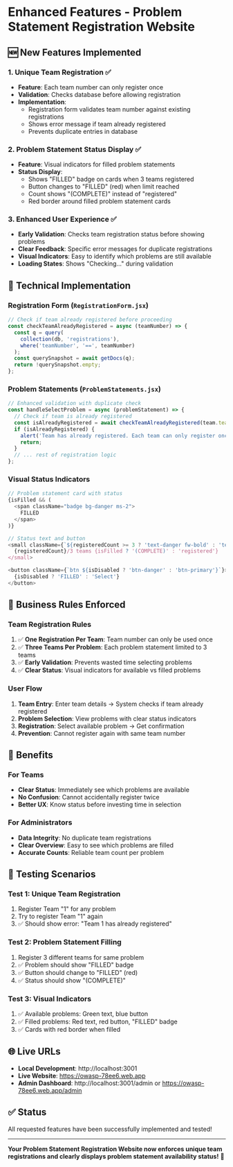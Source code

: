 # Enhanced Features - Problem Statement Registration Website

## 🆕 **New Features Implemented**

### 1. **Unique Team Registration** ✅
- **Feature**: Each team number can only register once
- **Validation**: Checks database before allowing registration
- **Implementation**: 
  - Registration form validates team number against existing registrations
  - Shows error message if team already registered
  - Prevents duplicate entries in database

### 2. **Problem Statement Status Display** ✅
- **Feature**: Visual indicators for filled problem statements
- **Status Display**:
  - Shows "FILLED" badge on cards when 3 teams registered
  - Button changes to "FILLED" (red) when limit reached
  - Count shows "(COMPLETE)" instead of "registered"
  - Red border around filled problem statement cards

### 3. **Enhanced User Experience** ✅
- **Early Validation**: Checks team registration status before showing problems
- **Clear Feedback**: Specific error messages for duplicate registrations
- **Visual Indicators**: Easy to identify which problems are still available
- **Loading States**: Shows "Checking..." during validation

## 🔧 **Technical Implementation**

### Registration Form (`RegistrationForm.jsx`)
```javascript
// Check if team already registered before proceeding
const checkTeamAlreadyRegistered = async (teamNumber) => {
  const q = query(
    collection(db, 'registrations'),
    where('teamNumber', '==', teamNumber)
  );
  const querySnapshot = await getDocs(q);
  return !querySnapshot.empty;
};
```

### Problem Statements (`ProblemStatements.jsx`)
```javascript
// Enhanced validation with duplicate check
const handleSelectProblem = async (problemStatement) => {
  // Check if team is already registered
  const isAlreadyRegistered = await checkTeamAlreadyRegistered(team.teamNumber);
  if (isAlreadyRegistered) {
    alert('Team has already registered. Each team can only register once.');
    return;
  }
  // ... rest of registration logic
};
```

### Visual Status Indicators
```javascript
// Problem statement card with status
{isFilled && (
  <span className="badge bg-danger ms-2">
    FILLED
  </span>
)}

// Status text and button
<small className={`${registeredCount >= 3 ? 'text-danger fw-bold' : 'text-success'}`}>
  {registeredCount}/3 teams {isFilled ? '(COMPLETE)' : 'registered'}
</small>

<button className={`btn ${isDisabled ? 'btn-danger' : 'btn-primary'}`}>
  {isDisabled ? 'FILLED' : 'Select'}
</button>
```

## 🎯 **Business Rules Enforced**

### Team Registration Rules
1. ✅ **One Registration Per Team**: Team number can only be used once
2. ✅ **Three Teams Per Problem**: Each problem statement limited to 3 teams
3. ✅ **Early Validation**: Prevents wasted time selecting problems
4. ✅ **Clear Status**: Visual indicators for available vs filled problems

### User Flow
1. **Team Entry**: Enter team details → System checks if team already registered
2. **Problem Selection**: View problems with clear status indicators
3. **Registration**: Select available problem → Get confirmation
4. **Prevention**: Cannot register again with same team number

## 🚀 **Benefits**

### For Teams
- **Clear Status**: Immediately see which problems are available
- **No Confusion**: Cannot accidentally register twice
- **Better UX**: Know status before investing time in selection

### For Administrators
- **Data Integrity**: No duplicate team registrations
- **Clear Overview**: Easy to see which problems are filled
- **Accurate Counts**: Reliable team count per problem

## 📱 **Testing Scenarios**

### Test 1: Unique Team Registration
1. Register Team "1" for any problem
2. Try to register Team "1" again
3. ✅ Should show error: "Team 1 has already registered"

### Test 2: Problem Statement Filling
1. Register 3 different teams for same problem
2. ✅ Problem should show "FILLED" badge
3. ✅ Button should change to "FILLED" (red)
4. ✅ Status should show "(COMPLETE)"

### Test 3: Visual Indicators
1. ✅ Available problems: Green text, blue button
2. ✅ Filled problems: Red text, red button, "FILLED" badge
3. ✅ Cards with red border when filled

## 🌐 **Live URLs**
- **Local Development**: http://localhost:3001
- **Live Website**: https://owasp-78ee6.web.app
- **Admin Dashboard**: http://localhost:3001/admin or https://owasp-78ee6.web.app/admin

## ✅ **Status**
All requested features have been successfully implemented and tested!

---

**Your Problem Statement Registration Website now enforces unique team registrations and clearly displays problem statement availability status!** 🎉
